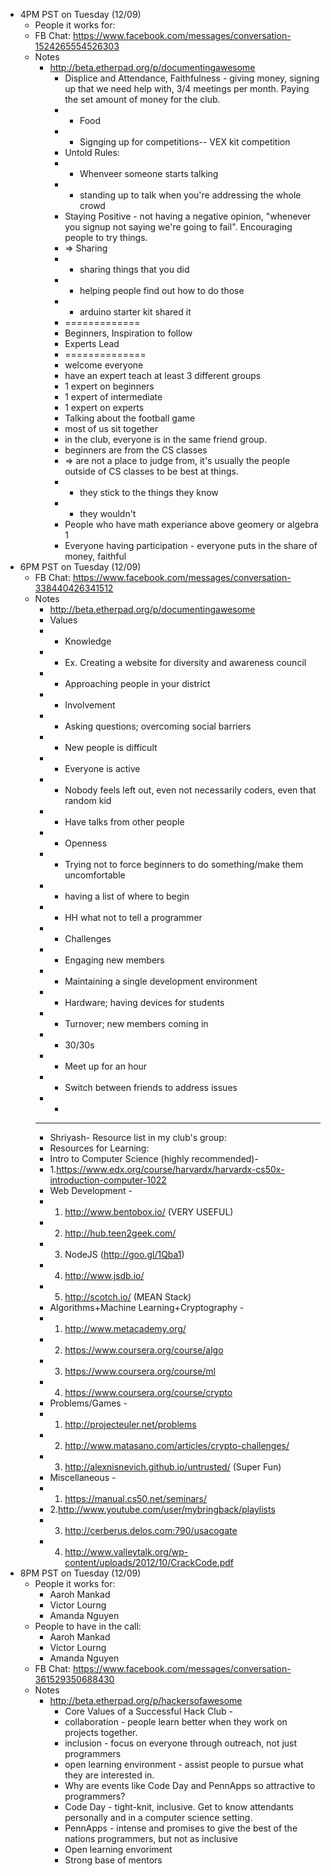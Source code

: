 

- 4PM PST on Tuesday (12/09)
  - People it works for:
  - FB Chat: https://www.facebook.com/messages/conversation-1524265554526303
  - Notes
    - http://beta.etherpad.org/p/documentingawesome
      - Displice and Attendance, Faithfulness - giving money, signing up that we need help with, 3/4 meetings per month. Paying the set amount of money for the club.
      - - Food
      - - Signging up for competitions-- VEX kit competition
      - Untold Rules:
      - - Whenveer someone starts talking
      - - standing up to talk when you're addressing the whole crowd
      - Staying Positive - not having a negative opinion, "whenever you signup not saying we're going to fail". Encouraging people to try things.
      - => Sharing
      - - sharing things that you did
      - - helping people find out how to do those
      - - arduino starter kit shared it
      - =============
      - Beginners, Inspiration to follow
      - Experts Lead
      - ==============
      - welcome everyone
      - have an expert teach at least 3 different groups
      - 1 expert on beginners
      - 1 expert of intermediate
      - 1 expert on experts
      - Talking about the football game
      - most of us sit together
      - in the club, everyone is in the same friend group.
      - beginners are from the CS classes
      - => are not a place to judge from, it's usually the people outside of CS classes to be best at things.
      - - they stick to the things they know
      - - they wouldn't
      - People who have math experiance above geomery or algebra 1
      - Everyone having participation - everyone puts in the share of money, faithful
- 6PM PST on Tuesday (12/09)
  - FB Chat: https://www.facebook.com/messages/conversation-338440426341512
  - Notes
    - http://beta.etherpad.org/p/documentingawesome
    - Values
    - * Knowledge
    - * Ex. Creating a website for diversity and awareness council
    - * Approaching people in your district
    - * Involvement
    - * Asking questions; overcoming social barriers
    - * New people is difficult
    - * Everyone is active
    - * Nobody feels left out, even not necessarily coders, even that random kid
    - * Have talks from other people
    - * Openness
    - * Trying not to force beginners to do something/make them uncomfortable
    - * having a list of where to begin
    - * HH what not to tell a programmer
    - * Challenges
    - * Engaging new members
    - * Maintaining a single development environment
    - * Hardware; having devices for students
    - * Turnover; new members coming in
    - * 30/30s
    - * Meet up for an hour
    - * Switch between friends to address issues
    - *
    - ----------------------------------------------------------
    - Shriyash- Resource list in my club's group:
    - Resources for Learning:
    - Intro to Computer Science (highly recommended)-
    - 1.https://www.edx.org/course/harvardx/harvardx-cs50x-introduction-computer-1022
    - Web Development -
    - 1. http://www.bentobox.io/ (VERY USEFUL)
    - 2. http://hub.teen2geek.com/
    - 3. NodeJS (http://goo.gl/1Qba1)
    - 4. http://www.jsdb.io/
    - 5. http://scotch.io/ (MEAN Stack)
    - Algorithms+Machine Learning+Cryptography -
    - 1. http://www.metacademy.org/
    - 2. https://www.coursera.org/course/algo
    - 3. https://www.coursera.org/course/ml
    - 4. https://www.coursera.org/course/crypto
    - Problems/Games -
    - 1. http://projecteuler.net/problems
    - 2. http://www.matasano.com/articles/crypto-challenges/
    - 3. http://alexnisnevich.github.io/untrusted/ (Super Fun)
    - Miscellaneous -
    - 1. https://manual.cs50.net/seminars/
    - 2.http://www.youtube.com/user/mybringback/playlists
    - 3. http://cerberus.delos.com:790/usacogate
    - 4. http://www.valleytalk.org/wp-content/uploads/2012/10/CrackCode.pdf
- 8PM PST on Tuesday (12/09)
  - People it works for:
    - Aaroh Mankad
    - Victor Lourng
    - Amanda Nguyen
  - People to have in the call:
    - Aaroh Mankad
    - Victor Lourng
    - Amanda Nguyen
  - FB Chat: https://www.facebook.com/messages/conversation-361529350688430
  - Notes
    - http://beta.etherpad.org/p/hackersofawesome
      - Core Values of a Successful Hack Club -
      - collaboration - people learn better when they work on projects together.
      - inclusion - focus on everyone through outreach, not just programmers
      - open learning environment - assist people to pursue what they are interested in.
      - Why are events like Code Day and PennApps so attractive to programmers?
      - Code Day - tight-knit, inclusive. Get to know attendants personally and in a computer science setting.
      - PennApps - intense and promises to give the best of the nations programmers, but not as inclusive
      - Open learning envoriment
      - Strong base of mentors